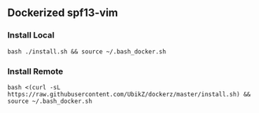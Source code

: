 ## Dockerized spf13-vim

### Install Local

`bash ./install.sh && source ~/.bash_docker.sh`

### Install Remote

`bash <(curl -sL https://raw.githubusercontent.com/UbikZ/dockerz/master/install.sh) && source ~/.bash_docker.sh`

